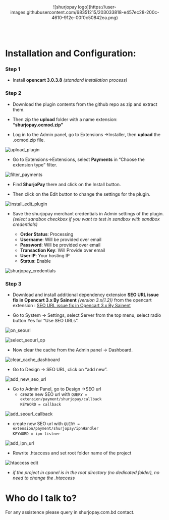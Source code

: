 <br />
<br />
<p align="center" style="height:100px;">
   ![shurjopay logo](https://user-images.githubusercontent.com/68351215/203033818-e457ec28-200c-4610-912e-00f0c50842ea.png)
</p>


# Installation and Configuration:

### Step 1
* Install **opencart 3.0.3.8**
    *(standard installation process)*

### Step 2
* Download the plugin contents from the github repo as zip and extract them.

* Then zip the **upload**  folder with a name extension: **“shurjopay.ocmod.zip”**

* Log in to the Admin panel, go to Extensions ->Installer, then **upload** the .ocmod.zip file.

![upload_plugin](https://user-images.githubusercontent.com/68351215/203031591-1c225180-d1db-4f9f-8000-75ec92915168.png)

* Go to Extensions->Extensions, select **Payments** in “Choose the extension type” filter.

![filter_payments](https://user-images.githubusercontent.com/68351215/203031697-fde6ee96-03e2-4d14-8e63-034aadb210f8.png)

* Find **ShurjoPay** there and click on the Install button.

* Then click on the Edit button to change the settings for the plugin.

![install_edit_plugin](https://user-images.githubusercontent.com/68351215/203031846-91b83ef0-c1ae-4667-a2f3-af2091a191cf.png)

* Save the shurjopay merchant credentials in Admin settings of the plugin.\
    _(select sandbox checkbox if you want to test in sandbox with sandbox credentials)_

    * **Order Status**: Processing
    * **Username**: Will be provided over email
    * **Password**: Will be provided over email
    * **Transaction Key**: Will Provide over email
    * **User IP**: Your hosting IP
    * **Status**: Enable
    
![shurjopay_credentials](https://user-images.githubusercontent.com/68351215/203031903-186ce07f-7d25-47c5-828b-8e1f09dd3d70.png)

### Step 3

* Download and install additional dependency extension **SEO URL issue fix in Opencart 3.x By Sainent** *(version 3.x(1.2))* from the opencart extension :
    [SEO URL issue fix in Opencart 3.x By Sainent](https://www.opencart.com/index.php?route=marketplace/extension/info&extension_id=31993&filter_member=sainent)
    
* Go to System -> Settings, select Server from the top menu, select radio button Yes for “Use SEO URLs”.

![on_seourl](https://user-images.githubusercontent.com/68351215/203032094-015b5e1c-a38e-4731-8bab-eecb43fa5975.png)

![select_seourl_op](https://user-images.githubusercontent.com/68351215/203032458-3bcfc47f-efc3-4fdb-9c51-d00e96e83b12.png)

* Now clear the cache from the Admin panel -> Dashboard.

![clear_cache_dashboard](https://user-images.githubusercontent.com/68351215/203032163-9aa0a1e8-70d2-4761-8930-dd589cade8cc.png)


* Go to Design -> SEO URL, click on “add new”.

![add_new_seo_url](https://user-images.githubusercontent.com/68351215/203032276-c4d0c25e-dc0e-48d6-86bb-a4ed02b699d1.png)

* Go to Admin Panel, go to Design ->SEO url 
    * create new SEO url with 
    ``QUERY = extension/payment/shurjopay/callback`` \
    ``KEYWORD = callback``
    
![add_seourl_callback](https://user-images.githubusercontent.com/68351215/203032322-3e283db8-260d-4d78-87cb-2e81e7ca8f53.png)

    
   * create new SEO url with 
    ``QUERY = extension/payment/shurjopay/ipnHandler`` \
    ``KEYWORD = ipn-listner``
    
![add_ipn_url](https://user-images.githubusercontent.com/68351215/203032360-96dc7fa7-0d5c-4112-af2f-7461f28397c4.png)


* Rewrite .htaccess and set root folder name of the project 

![htaccess edit](https://user-images.githubusercontent.com/68351215/203035990-1e353e3c-4308-48fc-a108-0598b30d5680.png)
* *if the project in cpanel is in the root directory (no dedicated folder), no need to change the .htaccess*



# Who do I talk to?
For any assistence please query in shurjopay.com.bd contact.
